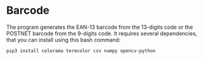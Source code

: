 # Barcode
The program generates the EAN-13 barcode from the 13-digits code or the POSTNET barcode from the 9-digits code.
It requires several dependencies, that you can install using this bash command:
```bash
pip3 install colorama termcolor csv numpy opencv-python
```